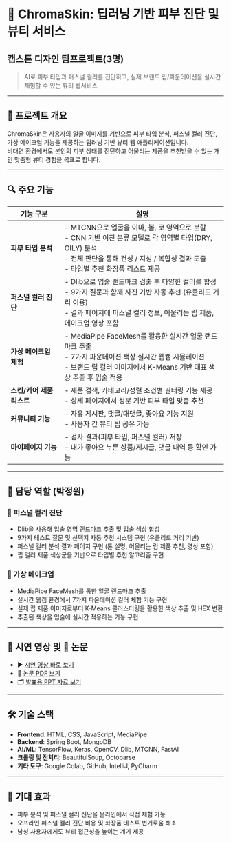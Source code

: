 # 🎨 ChromaSkin: 딥러닝 기반 피부 진단 및 뷰티 서비스 
## 캡스톤 디자인 팀프로젝트(3명) 

> AI로 피부 타입과 퍼스널 컬러를 진단하고, 실제 브랜드 립/파운데이션을 실시간 체험할 수 있는 뷰티 웹서비스


---

## 🧩 프로젝트 개요

ChromaSkin은 사용자의 얼굴 이미지를 기반으로 피부 타입 분석, 퍼스널 컬러 진단, 가상 메이크업 기능을 제공하는 딥러닝 기반 뷰티 웹 애플리케이션입니다.  
비대면 환경에서도 본인의 피부 상태를 진단하고 어울리는 제품을 추천받을 수 있는 개인 맞춤형 뷰티 경험을 목표로 합니다.

---

## 🔍 주요 기능

| 기능 구분 | 설명 |
|-----------|------|
| **피부 타입 분석** | - MTCNN으로 얼굴을 이마, 볼, 코 영역으로 분할<br>- CNN 기반 이진 분류 모델로 각 영역별 타입(DRY, OILY) 분석<br>- 전체 판단을 통해 건성 / 지성 / 복합성 결과 도출<br>- 타입별 추천 화장품 리스트 제공 |
| **퍼스널 컬러 진단** | - Dlib으로 입술 랜드마크 검출 후 다양한 컬러를 합성<br>- 9가지 질문과 함께 사진 기반 자동 추천 (유클리드 거리 이용)<br>- 결과 페이지에 퍼스널 컬러 정보, 어울리는 립 제품, 메이크업 영상 포함 |
| **가상 메이크업 체험** | - MediaPipe FaceMesh를 활용한 실시간 얼굴 랜드마크 추출<br>- 7가지 파운데이션 색상 실시간 웹캠 시뮬레이션<br>- 브랜드 립 컬러 이미지에서 K-Means 기반 대표 색상 추출 후 입술 적용 |
| **스킨/케어 제품 리스트** | - 제품 검색, 카테고리/정렬 조건별 필터링 기능 제공<br>- 상세 페이지에서 성분 기반 피부 타입 맞춤 추천 |
| **커뮤니티 기능** | - 자유 게시판, 댓글/대댓글, 좋아요 기능 지원<br>- 사용자 간 뷰티 팁 공유 가능 |
| **마이페이지 기능** | - 검사 결과(피부 타입, 퍼스널 컬러) 저장<br>- 내가 좋아요 누른 상품/게시글, 댓글 내역 등 확인 가능 |

---

## 👤 담당 역할 (박정원)

### 🔹 퍼스널 컬러 진단
- Dlib을 사용해 입술 영역 랜드마크 추출 및 입술 색상 합성
- 9가지 테스트 질문 및 선택지 자동 추천 시스템 구현 (유클리드 거리 기반)
- 퍼스널 컬러 분석 결과 페이지 구현 (톤 설명, 어울리는 립 제품 추천, 영상 포함)
- 립 컬러 제품 색상군을 기반으로 타입별 추천 알고리즘 구현

### 🔹 가상 메이크업
- MediaPipe FaceMesh를 통한 얼굴 랜드마크 추출
- 실시간 웹캠 환경에서 7가지 파운데이션 컬러 체험 기능 구현
- 실제 립 제품 이미지로부터 K-Means 클러스터링을 활용한 색상 추출 및 HEX 변환
- 추출된 색상을 입술에 실시간 적용하는 기능 구현

---

## 🎥 시연 영상 및 📄 논문

- ▶️ [시연 영상 바로 보기](https://www.youtube.com/watch?v=ZCcAsUyC3Yk&feature=youtu.be)
- 📑 [논문 PDF 보기](https://drive.google.com/file/d/1oQRk3dbDNg0Z7rPwl2An4oZPhRSst7L1/view?usp=sharing)
- 🗂️ [발표용 PPT 자료 보기](https://drive.google.com/file/d/1i4Rc1GK_QwsioIRIgdElXcnM7_WVUVHm/view?usp=sharing)

---

## 🛠 기술 스택

- **Frontend**: HTML, CSS, JavaScript, MediaPipe
- **Backend**: Spring Boot, MongoDB
- **AI/ML**: TensorFlow, Keras, OpenCV, Dlib, MTCNN, FastAI
- **크롤링 및 전처리**: BeautifulSoup, Octoparse
- **기타 도구**: Google Colab, GitHub, IntelliJ, PyCharm

---

## 📌 기대 효과

- 피부 분석 및 퍼스널 컬러 진단을 온라인에서 직접 체험 가능
- 오프라인 퍼스널 컬러 진단 비용 및 화장품 테스트 번거로움 해소
- 남성 사용자에게도 뷰티 접근성을 높이는 계기 제공
